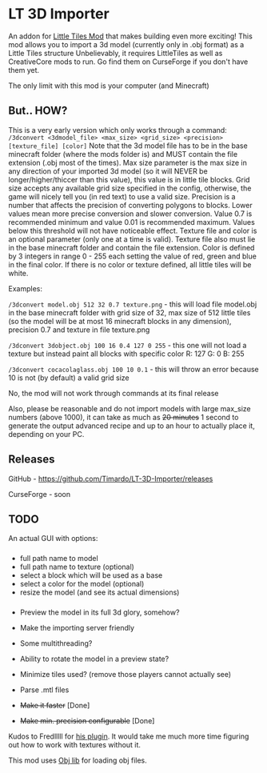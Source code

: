 # LT 3D Importer
An addon for [Little Tiles Mod](https://www.curseforge.com/minecraft/mc-mods/littletiles) that makes building even more exciting!
This mod allows you to import a 3d model (currently only in .obj format) as a Little Tiles structure
Unbelievably, it requires LittleTiles as well as CreativeCore mods to run. Go find them on CurseForge if you don't have them yet.

The only limit with this mod is your computer (and Minecraft)

## But.. HOW?

This is a very early version which only works through a command: `/3dconvert <3dmodel_file> <max_size> <grid_size> <precision> [texture_file] [color]`
Note that the 3d model file has to be in the base minecraft folder (where the mods folder is) and MUST contain the file extension
(.obj most of the times). Max size parameter is the max size in any direction of your imported 3d model
(so it will NEVER be longer/higher/thiccer than this value), this value is in little tile blocks. Grid size accepts any available grid
size specified in the config, otherwise, the game will nicely tell you (in red text) to use a valid size. Precision is a number that affects
the precision of converting polygons to blocks. Lower values mean more precise conversion and slower conversion. Value 0.7 is recommended
minimum and value 0.01 is recommended maximum. Values below this threshold will not have noticeable effect. Texture file and color is an
optional parameter (only one at a time is valid). Texture file also must lie in the base minecraft folder and contain the file extension.
Color is defined by 3 integers in range 0 - 255 each setting the value of red, green and blue in the final color. If there is no color
or texture defined, all little tiles will be white.

Examples:

`/3dconvert model.obj 512 32 0.7 texture.png` - this will load file model.obj in the base minecraft folder with grid size of
32, max size of 512 little tiles (so the model will be at most 16 minecraft blocks in any dimension), precision 0.7 and texture in file texture.png

`/3dconvert 3dobject.obj 100 16 0.4 127 0 255` - this one will not load a texture but instead paint all blocks with specific color
R: 127 G: 0 B: 255

`/3dconvert cocacolaglass.obj 100 10 0.1` - this will throw an error because 10 is not (by default) a valid grid size

No, the mod will not work through commands at its final release

Also, please be reasonable and do not import models with large max_size numbers (above 1000), it can take as much as ~~20 minutes~~ 
1 second  to generate the output advanced recipe and up to an hour to actually place it, depending on your PC.

## Releases
GitHub - https://github.com/Timardo/LT-3D-Importer/releases

CurseForge - soon

## TODO

An actual GUI with options:
###
 - full path name to model
 - full path name to texture (optional)
 - select a block which will be used as a base
 - select a color for the model (optional)
 - resize the model (and see its actual dimensions)
###
 - Preview the model in its full 3d glory, somehow?

 - Make the importing server friendly

 - Some multithreading?

 - Ability to rotate the model in a preview state?

 - Minimize tiles used? (remove those players cannot actually see)
 
 - Parse .mtl files

 - ~~Make it faster~~ [Done]

 - ~~Make min. precision configurable~~ [Done]

Kudos to Fredlllll for [his plugin](https://dev.bukkit.org/projects/print3d). It would take me much more time figuring out how to work
with textures without it.

This mod uses [Obj lib](https://github.com/javagl/Obj) for loading obj files.
